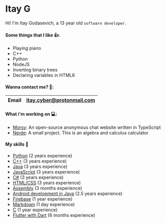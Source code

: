 # Itay G

Hi! I'm Itay Godasevich, a 13 year old ```software developer```.

#### Some things that I like 👍:
 - Playing piano
- C++
- Python
- NodeJS
- Inverting binary trees
- Declaring variables in HTML6

#### Wanna contact me? 📱:

|Email| <itay.cyber@protonmail.com> | 
--- | --- 

#### What i'm working on 💻:

- [Morsy](https://www.github.com/MorsyApp/Morsy): An open-source anonymous chat website written in TypeScript
- [Nerde](https://www.github.com/itay-cyber/Nerde): A small project. This is an algebra and calculus calculator

#### My skills 💪

- [Python](https://www.python.org) (2 years experience)
- [C++](https://www.cplusplus.com/) (3 years experience)
- [Java](https://www.java.com/en/) (3 years experience)
- [JavaScript](https://www.javascript.com/) (3 years experience)
- [C#](https://docs.microsoft.com/en-us/dotnet/csharp/) (3 years experience)
- [HTML/CSS](https://developer.mozilla.org/en-US/docs/Web/HTML) (3 years experience)
- [Assembly](https://en.wikipedia.org/wiki/Assembly_language) (3 months experience)
- [Android development in Java](https://developer.android.com/studio) (2.5 years experience)
- [Firebase](https://firebase.google.com/) (1 year experience)
- [Markdown](https://www.markdownguide.com) (1 day experience)
- [C](https://en.wikipedia.org/wiki/C_(programming_language)) (1 year experience)
- [Flutter with Dart](https://www.flutter.dev) (6 months experience)
